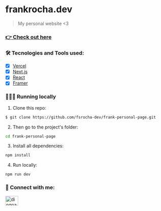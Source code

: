 # frankrocha.dev

> My personal website <3

### <a href="https://frankrocha.dev/" target="blank">👉 Check out here</a>

### 🛠 Tecnologies and Tools used:

- [x] [Vercel](https://vercel.com/)
- [x] [Next.js](https://nextjs.org/)
- [x] [React](https://reactjs.org/)
- [x] [Framer](https://www.framer.com/docs/animation/)

### 🏃🏽‍♂️ Running locally

1. Clone this repo:

```sh
$ git clone https://github.com/fsrocha-dev/frank-personal-page.git
```

2. Then go to the project's folder:

```sh
cd frank-personal-page
```

3. Install all dependencies:

```sh
npm install
```

4. Run locally:

```sh
npm run dev
```

### 🤝 Connect with me:

<a href="https://www.linkedin.com/in/frankrochadev/" target="blank"><img align="center" src="https://raw.githubusercontent.com/rahuldkjain/github-profile-readme-generator/master/src/images/icons/Social/linked-in-alt.svg" alt="diogoaugusto" height="30" width="40" /></a>
